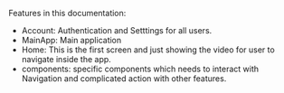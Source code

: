 Features in this documentation: 
* Account: Authentication and Setttings for all users. 
* MainApp: Main application 
* Home: This is the first screen and just showing the video for user to navigate inside the app. 
* components: specific components which needs to interact with Navigation and complicated action with other features. 

